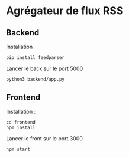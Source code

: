 # Agrégateur de flux RSS

## Backend
Installation
```
pip install feedparser
```

Lancer le back sur le port 5000
```
python3 backend/app.py
```

## Frontend
Installation :
```
cd frontend
npm install
```

Lancer le front sur le port 3000
```
npm start
```